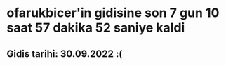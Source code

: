 # ofarukbicer'in gidisine son 7 gun 10 saat 57 dakika 52 saniye kaldi

## Gidis tarihi: 30.09.2022 :(